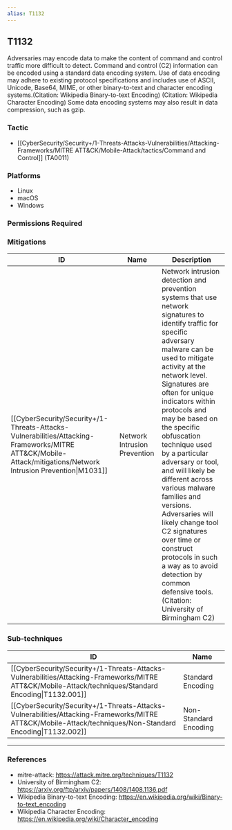 ```yaml
---
alias: T1132
---
```


## T1132

Adversaries may encode data to make the content of command and control traffic more difficult to detect. Command and control (C2) information can be encoded using a standard data encoding system. Use of data encoding may adhere to existing protocol specifications and includes use of ASCII, Unicode, Base64, MIME, or other binary-to-text and character encoding systems.(Citation: Wikipedia Binary-to-text Encoding) (Citation: Wikipedia Character Encoding) Some data encoding systems may also result in data compression, such as gzip.


### Tactic
- [[CyberSecurity/Security+/1-Threats-Attacks-Vulnerabilities/Attacking-Frameworks/MITRE ATT&CK/Mobile-Attack/tactics/Command and Control]] (TA0011)

### Platforms
- Linux
- macOS
- Windows

### Permissions Required

### Mitigations

| ID | Name | Description |
| --- | --- | --- |
| [[CyberSecurity/Security+/1-Threats-Attacks-Vulnerabilities/Attacking-Frameworks/MITRE ATT&CK/Mobile-Attack/mitigations/Network Intrusion Prevention\|M1031]] | Network Intrusion Prevention | Network intrusion detection and prevention systems that use network signatures to identify traffic for specific adversary malware can be used to mitigate activity at the network level. Signatures are often for unique indicators within protocols and may be based on the specific obfuscation technique used by a particular adversary or tool, and will likely be different across various malware families and versions. Adversaries will likely change tool C2 signatures over time or construct protocols in such a way as to avoid detection by common defensive tools. (Citation: University of Birmingham C2) |

### Sub-techniques

| ID | Name |
| --- | --- |
| [[CyberSecurity/Security+/1-Threats-Attacks-Vulnerabilities/Attacking-Frameworks/MITRE ATT&CK/Mobile-Attack/techniques/Standard Encoding\|T1132.001]] | Standard Encoding |
| [[CyberSecurity/Security+/1-Threats-Attacks-Vulnerabilities/Attacking-Frameworks/MITRE ATT&CK/Mobile-Attack/techniques/Non-Standard Encoding\|T1132.002]] | Non-Standard Encoding |


---
### References

- mitre-attack: https://attack.mitre.org/techniques/T1132
- University of Birmingham C2: https://arxiv.org/ftp/arxiv/papers/1408/1408.1136.pdf
- Wikipedia Binary-to-text Encoding: https://en.wikipedia.org/wiki/Binary-to-text_encoding
- Wikipedia Character Encoding: https://en.wikipedia.org/wiki/Character_encoding
